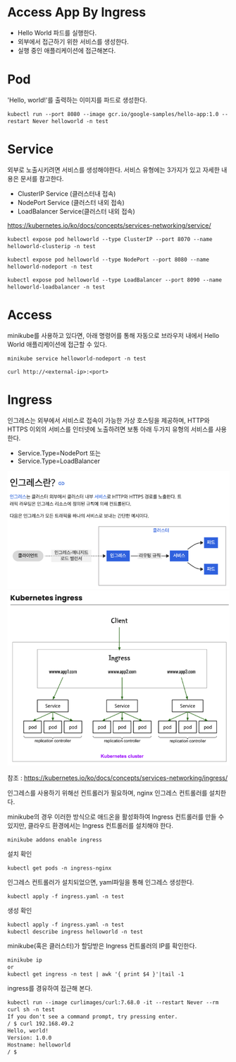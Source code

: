 # Access App By Ingress

- Hello World 파드를 실행한다.
- 외부에서 접근하기 위한 서비스를 생성한다.
- 실행 중인 애플리케이션에 접근해본다.



# Pod

'Hello, world!'를 출력하는 이미지를 파드로 생성한다.
```
kubectl run --port 8080 --image gcr.io/google-samples/hello-app:1.0 --restart Never helloworld -n test
```



# Service

외부로 노출시키려면 서비스를 생성해야한다.
서비스 유형에는 3가지가 있고 자세한 내용은 문서를 참고한다.
- ClusterIP Service (클러스터내 접속)
- NodePort Service (클러스터 내외 접속)
- LoadBalancer Service(클러스터 내외 접속)

https://kubernetes.io/ko/docs/concepts/services-networking/service/


```commandline
kubectl expose pod helloworld --type ClusterIP --port 8070 --name helloworld-clusterip -n test
```
```commandline
kubectl expose pod helloworld --type NodePort --port 8080 --name helloworld-nodeport -n test
```
```commandline
kubectl expose pod helloworld --type LoadBalancer --port 8090 --name helloworld-loadbalancer -n test
```



# Access

minikube를 사용하고 있다면, 아래 명령어를 통해 자동으로 브라우저 내에서 Hello World 애플리케이션에 접근할 수 있다.
```commandline
minikube service helloworld-nodeport -n test
```
```commandline
curl http://<external-ip>:<port>
```



# Ingress

인그레스는 외부에서 서비스로 접속이 가능한 가상 호스팅을 제공하며,
HTTP와 HTTPS 이외의 서비스를 인터넷에 노출하려면 보통 아래 두가지 유형의 서비스를 사용한다.
- Service.Type=NodePort 또는
- Service.Type=LoadBalancer 

<img src="./ingress_flow_1.png" width="600">
<img src="./ingress_flow_2.png" width="600">

참조 : https://kubernetes.io/ko/docs/concepts/services-networking/ingress/


인그레스를 사용하기 위해선 컨트롤러가 필요하며, nginx 인그레스 컨트롤러를 설치한다.

minikube의 경우 이러한 방식으로 애드온을 활성화하여 Ingress 컨트롤러를 만들 수 있지만, 
클라우드 환경에서는 Ingress 컨트롤러를 설치해야 한다.
```commandline
minikube addons enable ingress
```

설치 확인
```commandline
kubectl get pods -n ingress-nginx
```

인그레스 컨트롤러가 설치되었으면,
yaml파일을 통해 인그레스 생성한다.
```commandline
kubectl apply -f ingress.yaml -n test
```

생성 확인
```commandline
kubectl apply -f ingress.yaml -n test
kubectl describe ingress helloworld -n test
```

minikube(혹은 클러스터)가 할당받은 Ingress 컨트롤러의 IP를 확인한다.
```commandline
minikube ip
or
kubectl get ingress -n test | awk '{ print $4 }'|tail -1
```

ingress를 경유하여 접근해 본다.
```commandline
kubectl run --image curlimages/curl:7.68.0 -it --restart Never --rm curl sh -n test
If you don't see a command prompt, try pressing enter.
/ $ curl 192.168.49.2
Hello, world!
Version: 1.0.0
Hostname: helloworld
/ $
```


